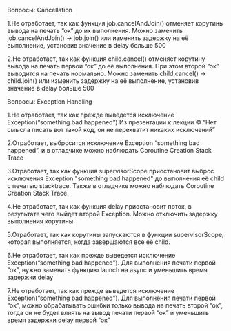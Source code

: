 Вопросы: Cancellation

1.Не отработает, так как функция job.cancelAndJoin() отменяет корутины вывода на печать “ок” до их выполнения.
Можно заменить job.cancelAndJoin() -> job.join() или изменить задержку на её выполнение, установив значение
в delay больше 500

2.Не отработает, так как функция child.cancel() отменяет корутину вывода на печать первой “ок” до её выполнения.
При этом второй “ок” выводится на печать нормально.
Можно заменить child.cancel() -> child.join() или изменить задержку на её выполнение, установив значение
в delay больше 500

Вопросы: Exception Handling

1.Не отработает, так как прежде выведется исключение Exception(“something bad happened”)
Из презентации к лекции © “Нет смысла писать вот такой код, он не перехватит никаких исключений”

2.Отработает, выбросится исключение Exception “something bad happened”.
и в отладчике можно наблюдать Coroutine Creation Stack Trace

3.Отработает, так как функция supervisorScope приостановит выброс исключения Exception "something bad happened"
до выполнения её child с печатью stacktrace.
Также в отладчике можно наблюдать Coroutine Creation Stack Trace.

4.Не отработает, так как функция delay приостановит поток, в результате чего выйдет второй Exception.
Можно отключить задержку выполнения корутины.

5.Отработает, так как корутины запускаются в функции supervisorScope, которая выполняется, когда завершаются все её child.

6.Не отработает, так как прежде выведется исключение Exception(“something bad happened”).
Для выполнения печати первой “ок”, нужно заменить функцию launch на async и уменьшить время задержки delay

7.Не отработает, так как прежде выведется исключение Exception(“something bad happened”).
Для выполнения печати первой “ок”, можно обрабатывать ошибки только вывода на печать второй “ок”,
тогда он не будет влиять на вывод печати первой “ок” и уменьшить время задержки delay первой “ок”
